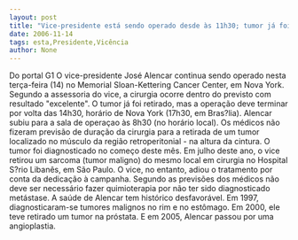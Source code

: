 ```yaml
---
layout: post
title: "Vice-presidente está sendo operado desde às 11h30; tumor já foi retirado"
date: 2006-11-14
tags: esta,Presidente,Vicência
author: None
---
```

Do portal G1
O vice-presidente José Alencar continua sendo operado nesta terça-feira (14) no Memorial Sloan-Kettering Cancer Center, em Nova York. Segundo a assessoria do vice, a cirurgia ocorre dentro do previsto com resultado \"excelente\".
O tumor já foi retirado, mas a operação deve terminar por volta das 14h30, horário de Nova York (17h30, em Bras?lia). Alencar subiu para a sala de operaçao às 8h30 (no horário local). Os médicos não fizeram previsão de duração da cirurgia para a retirada de um tumor localizado no músculo da região retroperitonial - na altura da cintura.
O tumor foi diagnosticado no começo deste mês. Em julho deste ano, o vice retirou um sarcoma (tumor maligno) do mesmo local em cirurgia no Hospital S?rio Libanês, em São Paulo. O vice, no entanto, adiou o tratamento por conta da dedicação à campanha. 
Segundo as previsões dos médicos não deve ser necessário fazer quimioterapia por não ter sido diagnosticado metástase. A saúde de Alencar tem histórico desfavorável. Em 1997, diagnosticaram-se tumores malignos no rim e no estômago. Em 2000, ele teve retirado um tumor na próstata. E em 2005, Alencar passou por uma angioplastia. 
